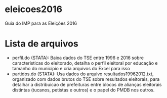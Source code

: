 # eleicoes2016
Guia do IMP para as Eleições 2016

# Lista de arquivos

- perfil.do (STATA): Baixa dados do TSE entre 1996 e 2016 sobre caracteristicas do eleitorado, detalha o perfil eleitoral por educação e tamanho do município e cria arquivos do Excel para isso
- partidos.do (STATA): Usa dados do arquivo resultados19962012.txt, organizado com dados brutos do TSE sobre resultados eleitorais, para detalhar a distribuicao de prefeituras entre blocos de alianças eleitorais distintas (tucanos, petistas e outros) e o papel do PMDB nos outros.
